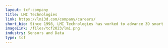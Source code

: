 ```yaml
---
layout: tcf-company
title: LMI Technologies
link: https://lmi3d.com/company/careers/
short_bio: Since 1998, LMI Technologies has worked to advance 3D smart sensor technology for fast and accurate measurement. Our flagship Gocator and FocalSpec product lines help factories achieve 100% inspection, reduce waste by optimization, and improve efficiency by simplifying automation. Trusted in the most challenging applications, our 3D solutions help customers improve control of their processes and stay ahead of the competition.
imageLink: /files/tcf2023/lmi.png
industry: Sensors and Data
type: tcf
---
```


